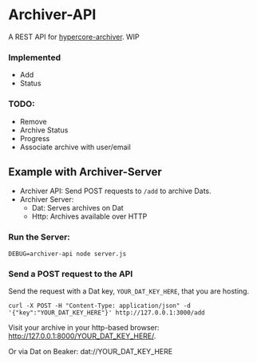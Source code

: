 # Archiver-API

A REST API for [hypercore-archiver](). WIP

### Implemented

* Add
* Status

### TODO:

* Remove
* Archive Status
* Progress
* Associate archive with user/email 

## Example with Archiver-Server

* Archiver API: Send POST requests to `/add` to archive Dats.
* Archiver Server:
  * Dat: Serves archives on Dat
  * Http: Archives available over HTTP

### Run the Server:

```
DEBUG=archiver-api node server.js
```

### Send a POST request to the API

Send the request with a Dat key, `YOUR_DAT_KEY_HERE`, that you are hosting.

```
curl -X POST -H "Content-Type: application/json" -d '{"key":"YOUR_DAT_KEY_HERE"}' http://127.0.0.1:3000/add
```

Visit your archive in your http-based browser: http://127.0.0.1:8000/YOUR_DAT_KEY_HERE/. 

Or via Dat on Beaker: dat://YOUR_DAT_KEY_HERE
